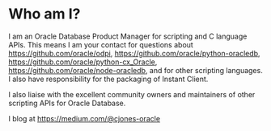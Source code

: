 # Who am I?

I am an Oracle Database Product Manager for scripting and C language APIs.  This means I am your contact for questions about
<https://github.com/oracle/odpi>, <https://github.com/oracle/python-oracledb>, <https://github.com/oracle/python-cx_Oracle>, <https://github.com/oracle/node-oracledb>, and for other scripting languages.  I also have responsibility for the packaging of Instant Client.

I also liaise with the excellent community owners and maintainers of other scripting APIs for Oracle Database.

I blog at https://medium.com/@cjones-oracle
